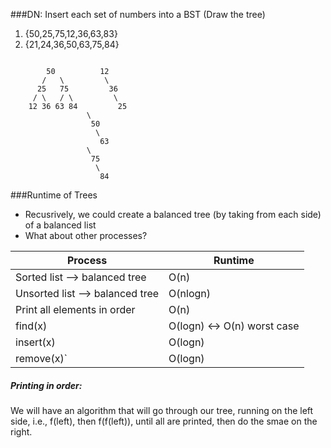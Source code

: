 

###DN: Insert each set of numbers into a BST (Draw the tree)

1. {50,25,75,12,36,63,83}
2. {21,24,36,50,63,75,84}

```

        50 	        12 
       /   \		 \
      25   75		  36	
     / \   / \		   \ 
    12 36 63 84		    25
			     \
			      50
			       \
			        63
				 \
				  75
				   \
				    84
```

###Runtime of Trees
- Recusrively, we could create a balanced tree (by taking from each side) of a balanced list
- What about other processes?

| Process     	  	       	        | Runtime	  |
|---------------------------------------|-----------------|
| Sorted list --> balanced tree		| O(n)		  |
| Unsorted list --> balanced tree	| O(nlogn)	  |
| Print all elements in order		| O(n)		  |
| find(x)   	     			| O(logn) <-> O(n) worst case	  |
| insert(x)				| O(logn)	  |
| remove(x)`				| O(logn)	  |

##### Printing in order:

We will have an algorithm that will go through our tree, running on the left side, i.e., f(left), then f(f(left)), until all are printed, then do the smae on the right.